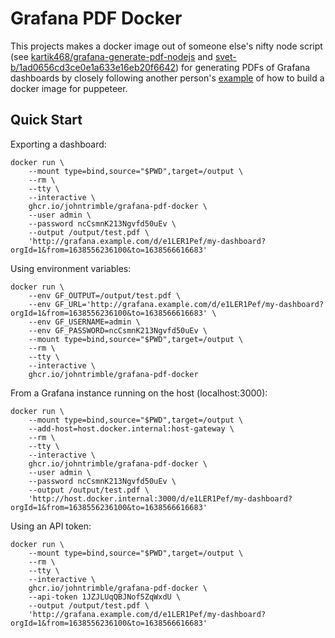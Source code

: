 # Grafana PDF Docker

This projects makes a docker image out of someone else's nifty node script (see [kartik468/grafana-generate-pdf-nodejs](https://github.com/kartik468/grafana-generate-pdf-nodejs) and [svet-b/1ad0656cd3ce0e1a633e16eb20f6642](https://gist.github.com/svet-b/1ad0656cd3ce0e1a633e16eb20f66425)) for generating PDFs of Grafana dashboards by closely following another person's [example](https://www.cloudsavvyit.com/13461/how-to-run-puppeteer-and-headless-chrome-in-a-docker-container/) of how to build a docker image for puppeteer.

## Quick Start

Exporting a dashboard:


```
docker run \
    --mount type=bind,source="$PWD",target=/output \
    --rm \
    --tty \
    --interactive \
    ghcr.io/johntrimble/grafana-pdf-docker \
    --user admin \
    --password ncCsmnK213Ngvfd50uEv \
    --output /output/test.pdf \
    'http://grafana.example.com/d/e1LER1Pef/my-dashboard?orgId=1&from=1638556236100&to=1638566616683'
```

Using environment variables:

```
docker run \
    --env GF_OUTPUT=/output/test.pdf \
    --env GF_URL='http://grafana.example.com/d/e1LER1Pef/my-dashboard?orgId=1&from=1638556236100&to=1638566616683' \
    --env GF_USERNAME=admin \
    --env GF_PASSWORD=ncCsmnK213Ngvfd50uEv \
    --mount type=bind,source="$PWD",target=/output \
    --rm \
    --tty \
    --interactive \
    ghcr.io/johntrimble/grafana-pdf-docker
```

From a Grafana instance running on the host (localhost:3000):

```
docker run \
    --mount type=bind,source="$PWD",target=/output \
    --add-host=host.docker.internal:host-gateway \
    --rm \
    --tty \
    --interactive \
    ghcr.io/johntrimble/grafana-pdf-docker \
    --user admin \
    --password ncCsmnK213Ngvfd50uEv \
    --output /output/test.pdf \
    'http://host.docker.internal:3000/d/e1LER1Pef/my-dashboard?orgId=1&from=1638556236100&to=1638566616683'
```

Using an API token:

```
docker run \
    --mount type=bind,source="$PWD",target=/output \
    --rm \
    --tty \
    --interactive \
    ghcr.io/johntrimble/grafana-pdf-docker \
    --api-token 1JZJLUqQBJNof5ZqWxdU \
    --output /output/test.pdf \
    'http://grafana.example.com/d/e1LER1Pef/my-dashboard?orgId=1&from=1638556236100&to=1638566616683'
```